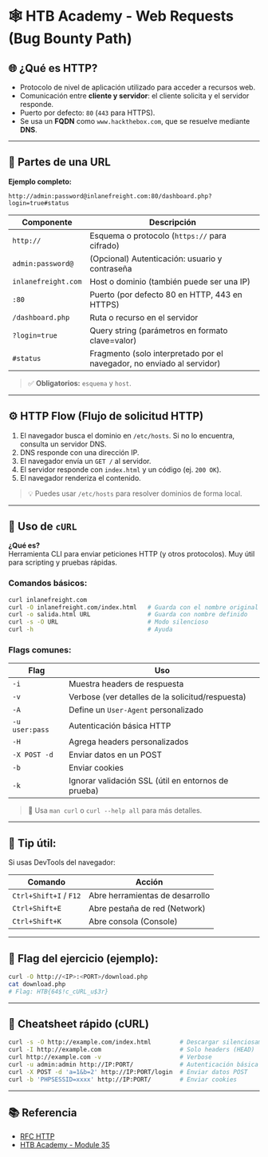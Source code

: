 
# 🕸️ HTB Academy - Web Requests (Bug Bounty Path)

## 🌐 ¿Qué es HTTP?

- Protocolo de nivel de aplicación utilizado para acceder a recursos web.
- Comunicación entre **cliente y servidor**: el cliente solicita y el servidor responde.
- Puerto por defecto: `80` (`443` para HTTPS).
- Se usa un **FQDN** como `www.hackthebox.com`, que se resuelve mediante **DNS**.

---

## 🧩 Partes de una URL

**Ejemplo completo:**

```
http://admin:password@inlanefreight.com:80/dashboard.php?login=true#status
```

| Componente       | Descripción                                                                 |
|------------------|-----------------------------------------------------------------------------|
| `http://`        | Esquema o protocolo (`https://` para cifrado)                               |
| `admin:password@`| (Opcional) Autenticación: usuario y contraseña                              |
| `inlanefreight.com` | Host o dominio (también puede ser una IP)                             |
| `:80`            | Puerto (por defecto 80 en HTTP, 443 en HTTPS)                               |
| `/dashboard.php` | Ruta o recurso en el servidor                                               |
| `?login=true`    | Query string (parámetros en formato clave=valor)                            |
| `#status`        | Fragmento (solo interpretado por el navegador, no enviado al servidor)      |

> ✅ **Obligatorios:** `esquema` y `host`.

---

## ⚙️ HTTP Flow (Flujo de solicitud HTTP)

1. El navegador busca el dominio en `/etc/hosts`. Si no lo encuentra, consulta un servidor DNS.
2. DNS responde con una dirección IP.
3. El navegador envía un `GET /` al servidor.
4. El servidor responde con `index.html` y un código (ej. `200 OK`).
5. El navegador renderiza el contenido.

> 💡 Puedes usar `/etc/hosts` para resolver dominios de forma local.

---

## 🧪 Uso de `cURL`

**¿Qué es?**  
Herramienta CLI para enviar peticiones HTTP (y otros protocolos). Muy útil para scripting y pruebas rápidas.

### Comandos básicos:

```bash
curl inlanefreight.com
curl -O inlanefreight.com/index.html   # Guarda con el nombre original
curl -o salida.html URL                # Guarda con nombre definido
curl -s -O URL                         # Modo silencioso
curl -h                                # Ayuda
```

### Flags comunes:

| Flag | Uso                                                  |
|------|------------------------------------------------------|
| `-i` | Muestra headers de respuesta                         |
| `-v` | Verbose (ver detalles de la solicitud/respuesta)     |
| `-A` | Define un `User-Agent` personalizado                 |
| `-u user:pass` | Autenticación básica HTTP                  |
| `-H` | Agrega headers personalizados                        |
| `-X POST -d` | Enviar datos en un POST                      |
| `-b` | Enviar cookies                                        |
| `-k` | Ignorar validación SSL (útil en entornos de prueba)  |

> 📘 Usa `man curl` o `curl --help all` para más detalles.

---

## 🧠 Tip útil:

Si usas DevTools del navegador:

| Comando                  | Acción                          |
|--------------------------|----------------------------------|
| `Ctrl+Shift+I` / `F12`   | Abre herramientas de desarrollo |
| `Ctrl+Shift+E`           | Abre pestaña de red (Network)   |
| `Ctrl+Shift+K`           | Abre consola (Console)          |

---

## 🏁 Flag del ejercicio (ejemplo):

```bash
curl -O http://<IP>:<PORT>/download.php
cat download.php
# Flag: HTB{64$!c_cURL_u$3r}
```

---

## 📌 Cheatsheet rápido (cURL)

```bash
curl -s -O http://example.com/index.html        # Descargar silenciosamente
curl -I http://example.com                      # Solo headers (HEAD)
curl http://example.com -v                      # Verbose
curl -u admin:admin http://IP:PORT/             # Autenticación básica
curl -X POST -d 'a=1&b=2' http://IP:PORT/login  # Enviar datos POST
curl -b 'PHPSESSID=xxxx' http://IP:PORT/        # Enviar cookies
```

---

## 📚 Referencia

- [RFC HTTP](https://tools.ietf.org/html/rfc2616)
- [HTB Academy - Module 35](https://academy.hackthebox.com/module/35)
